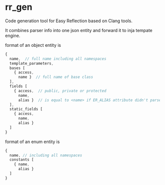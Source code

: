 # rr_gen

Code generation tool for Easy Reflection based on Clang tools.

It combines parser info into one json entity and forward it to inja tempate engine.

format of an object entity is

```js
{
  name,  // full name including all namespaces
  template_parameters,
  bases [
    { access,
      name }  // full name of base class
  ],
  fields [
    { access,  // public, private or protected
      name,
      alias }  // is equal to <name> if ER_ALIAS attribute didn't parse
  ],
  static_fields [
    { access,
      name,
      alias }
  ]
}
```

format of an enum entity is

```js
{
  name, // including all namespaces
  constants [
    { name,
      alias }
  ]
}
```